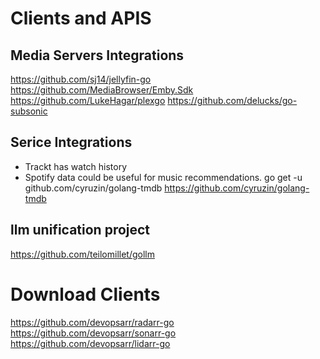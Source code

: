 # Clients and APIS


## Media Servers Integrations
https://github.com/sj14/jellyfin-go
https://github.com/MediaBrowser/Emby.Sdk
https://github.com/LukeHagar/plexgo
https://github.com/delucks/go-subsonic



## Serice Integrations
* Trackt has watch history
* Spotify data could be useful for music recommendations.
go get -u github.com/cyruzin/golang-tmdb
https://github.com/cyruzin/golang-tmdb


## llm  unification project
https://github.com/teilomillet/gollm


# Download Clients
https://github.com/devopsarr/radarr-go
https://github.com/devopsarr/sonarr-go
https://github.com/devopsarr/lidarr-go


